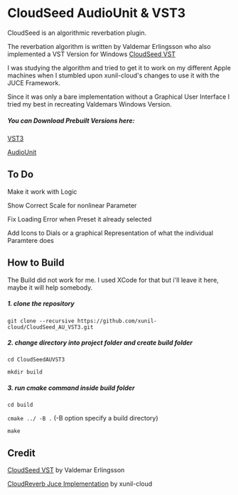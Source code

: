 # CloudSeed AudioUnit & VST3 

CloudSeed is an algorithmic reverbation plugin. 

The reverbation algorithm is written by Valdemar Erlingsson who also implemented a VST Version for Windows [CloudSeed VST](https://github.com/ValdemarOrn/CloudSeed) 

I was studying the algorithm and tried to get it to work on my different Apple machines when I stumbled upon xunil-cloud's changes to use it with the JUCE Framework. 

Since it was only a bare implementation without a Graphical User Interface I tried my best in recreating Valdemars Windows Version.




##### You can Download Prebuilt Versions here:

[VST3](https://github.com/HolyBimBam/CloudSeed_AU_VST3/raw/master/exports/CloudSeed.vst3.zip)

[AudioUnit](https://github.com/HolyBimBam/CloudSeed_AU_VST3/raw/master/exports/CloudSeed.component.zip)



## To Do

Make it work with Logic

Show Correct Scale for nonlinear Parameter

Fix Loading Error when Preset it already selected

Add Icons to Dials or a graphical Representation of what the individual Paramtere does





## How to Build

The Build did not work for me. I used XCode for that but i'll leave it here, maybe it will help somebody.


##### 1. clone the repository



`git clone --recursive https://github.com/xunil-cloud/CloudSeed_AU_VST3.git`

##### 2. change directory into project folder and create build folder

`cd CloudSeedAUVST3 `

`mkdir build`

##### 3. run cmake command inside build folder

`cd build`

`cmake ../ -B .` (-B option specify a build directory)

`make`

## Credit

[CloudSeed VST](https://github.com/ValdemarOrn/CloudSeed) by Valdemar Erlingsson

[CloudReverb Juce Implementation](https://github.com/xunil-cloud/CloudReverb) by xunil-cloud


